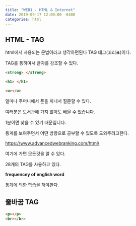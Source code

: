 ```yaml
---
title: "WEB1 - HTML & Internet"
date: 2019-09-17 12:00:00 -0400
categories: html
---
```



## HTML - TAG

html에서 사용되는 문법이라고 생각하면된다 TAG 태그(꼬리표)이다.

TAG를 통하여서 글자를 강조할 수 있다. 

```html
<strong> </strong>

<h1> </h1>

<u></u>
```

얼마나 주머니에서 폰을 꺼내서 질문할 수 있다. 

여러분은 도서관에 가지 않아도 배울 수 있습니다.

1분이면 찾을 수 있기 때문입니다. 

통계를 보여주면서 어떤 방향으로 공부할 수 있도록 도와주려고한다.


https://www.advancedwebranking.com/html/ 

여기에 가면 모든것을 알 수 있다. 


28개의 TAG를 사용하고 있다. 


**frequencey of english word**

통계에 의한 학습을 해야한다. 

## 줄바꿈 TAG

```html
<p></p>
<br></br>
```





